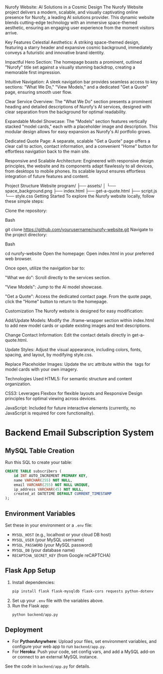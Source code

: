 Nurofy Website: AI Solutions in a Cosmic Design
The Nurofy Website project delivers a modern, scalable, and visually captivating online presence for Nurofy, a leading AI solutions provider. This dynamic website blends cutting-edge technology with an immersive space-themed aesthetic, ensuring an engaging user experience from the moment visitors arrive.

Key Features
Celestial Aesthetics: A striking space-themed design, featuring a starry header and expansive cosmic background, immediately conveys a futuristic and innovative brand identity.

Impactful Hero Section: The homepage boasts a prominent, outlined "Nurofy" title set against a visually stunning backdrop, creating a memorable first impression.

Intuitive Navigation: A sleek navigation bar provides seamless access to key sections: "What We Do," "View Models," and a dedicated "Get a Quote" page, ensuring smooth user flow.

Clear Service Overview: The "What We Do" section presents a prominent heading and detailed descriptions of Nurofy's AI services, designed with clear separation from the background for optimal readability.

Expandable Model Showcase: The "Models" section features vertically stacked "model cards," each with a placeholder image and description. This modular design allows for easy expansion as Nurofy's AI portfolio grows.

Dedicated Quote Page: A separate, scalable "Get a Quote" page offers a clear call to action, contact information, and a convenient "Home" button for effortless navigation back to the main site.

Responsive and Scalable Architecture: Engineered with responsive design principles, the website and its components adapt flawlessly to all devices, from desktops to mobile phones. Its scalable layout ensures effortless integration of future features and content.

Project Structure
Website program/
├── assets/
│   └── space_background.png
├── index.html
├── get-a-quote.html
├── script.js
└── style.css
Getting Started
To explore the Nurofy website locally, follow these simple steps:

Clone the repository:

Bash

git clone https://github.com/yourusername/nurofy-website.git
Navigate to the project directory:

Bash

cd nurofy-website
Open the homepage:
Open index.html in your preferred web browser.

Once open, utilize the navigation bar to:

"What we do": Scroll directly to the services section.

"View Models": Jump to the AI model showcase.

"Get a Quote": Access the dedicated contact page. From the quote page, click the "Home" button to return to the homepage.

Customization
The Nurofy website is designed for easy modification:

Add/Update Models: Modify the .iframe-wrapper section within index.html to add new model cards or update existing images and text descriptions.

Change Contact Information: Edit the contact details directly in get-a-quote.html.

Update Styles: Adjust the visual appearance, including colors, fonts, spacing, and layout, by modifying style.css.

Replace Placeholder Images: Update the src attribute within the <img> tags for model cards with your own imagery.

Technologies Used
HTML5: For semantic structure and content organization.

CSS3: Leverages Flexbox for flexible layouts and Responsive Design principles for optimal viewing across devices.

JavaScript: Included for future interactive elements (currently, no JavaScript is required for core functionality).

# Backend Email Subscription System

## MySQL Table Creation

Run this SQL to create your table:

```sql
CREATE TABLE subscribers (
    id INT AUTO_INCREMENT PRIMARY KEY,
    name VARCHAR(255) NOT NULL,
    email VARCHAR(255) NOT NULL UNIQUE,
    ip_address VARCHAR(45) NOT NULL,
    created_at DATETIME DEFAULT CURRENT_TIMESTAMP
);
```

## Environment Variables

Set these in your environment or a `.env` file:
- `MYSQL_HOST` (e.g., localhost or your cloud DB host)
- `MYSQL_USER` (your MySQL username)
- `MYSQL_PASSWORD` (your MySQL password)
- `MYSQL_DB` (your database name)
- `RECAPTCHA_SECRET_KEY` (from Google reCAPTCHA)

## Flask App Setup

1. Install dependencies:
   ```bash
   pip install flask flask-mysqldb flask-cors requests python-dotenv
   ```
2. Set up your `.env` file with the variables above.
3. Run the Flask app:
   ```bash
   python backend/app.py
   ```

## Deployment

- For **PythonAnywhere**: Upload your files, set environment variables, and configure your web app to run `backend/app.py`.
- For **Heroku**: Push your code, set config vars, and add a MySQL add-on or connect to an external MySQL instance.

See the code in `backend/app.py` for details.

